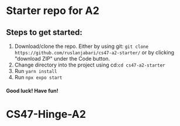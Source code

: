 # Starter repo for A2
## Steps to get started:
 1. Download/clone the repo. Either by using git:
 ```git clone https://github.com/ruslanjabari/cs47-a2-starter/``` 
 or by clicking "download ZIP" under the Code button.
 2. Change directory into the project using cd:```cd cs47-a2-starter```
3. Run ```yarn install```
 4. Run ```npx expo start```
#### Good luck! Have fun!
# CS47-Hinge-A2
